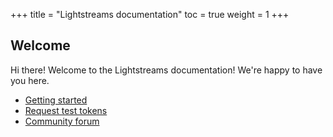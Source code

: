 +++
title = "Lightstreams documentation"
toc = true
weight = 1
+++

##  Welcome

Hi there! Welcome to the Lightstreams documentation! We're happy to have you here.

- [Getting started](/getting-started/)
- [Request test tokens](https://discuss.lightstreams.network/t/request-test-tokens/64)
- [Community forum](https://discuss.lightstreams.network/)
